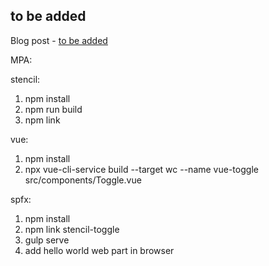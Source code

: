 ## to be added
Blog post - [to be added](http://example.com)


MPA: 

stencil:
1. npm install
2. npm run build
3. npm link

vue:
1. npm install
2. npx vue-cli-service build --target wc --name vue-toggle src/components/Toggle.vue

spfx: 
1. npm install
2. npm link stencil-toggle
3. gulp serve
4. add hello world web part in browser